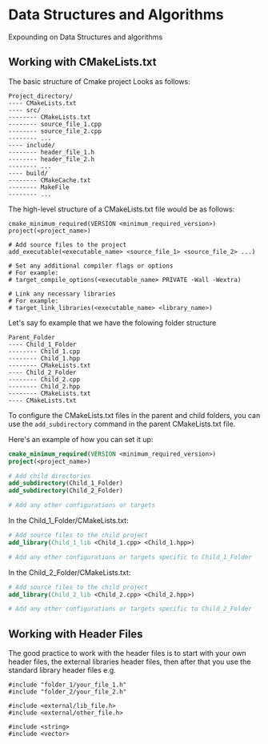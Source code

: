 # Data Structures and Algorithms

Expounding on Data Structures and algorithms


## Working with CMakeLists.txt
The basic structure of Cmake project Looks as follows:

```
Project_directory/
---- CMakeLists.txt
---- src/
-------- CMakeLists.txt
-------- source_file_1.cpp
-------- source_file_2.cpp
-------- ...
---- include/
-------- header_file_1.h
-------- header_file_2.h
-------- ...
---- build/
-------- CMakeCache.txt
-------- MakeFile
-------- ...
```

The high-level structure of a CMakeLists.txt file would be as follows:
```
cmake_minimum_required(VERSION <minimum_required_version>)
project(<project_name>)

# Add source files to the project
add_executable(<executable_name> <source_file_1> <source_file_2> ...)

# Set any additional compiler flags or options
# For example:
# target_compile_options(<executable_name> PRIVATE -Wall -Wextra)

# Link any necessary libraries
# For example:
# target_link_libraries(<executable_name> <library_name>)
```

Let's say fo example that we have the folowing folder structure
```
Parent_Folder
---- Child_1_Folder
-------- Child_1.cpp
-------- Child_1.hpp
-------- CMakeLists.txt
---- Child_2_Folder
-------- Child_2.cpp
-------- Child_2.hpp
-------- CMakeLists.txt
---- CMakeLists.txt
```

To configure the CMakeLists.txt files in the parent and child folders, you can use the `add_subdirectory` command in the parent CMakeLists.txt file.

Here's an example of how you can set it up:

```cmake
cmake_minimum_required(VERSION <minimum_required_version>)
project(<project_name>)

# Add child directories
add_subdirectory(Child_1_Folder)
add_subdirectory(Child_2_Folder)

# Add any other configurations or targets
```

In the Child_1_Folder/CMakeLists.txt:
```cmake
# Add source files to the child project
add_library(Child_1_lib <Child_1.cpp> <Child_1.hpp>)

# Add any other configurations or targets specific to Child_1_Folder
```

In the Child_2_Folder/CMakeLists.txt:
```cmake
# Add source files to the child project
add_library(Child_2_lib <Child_2.cpp> <Child_2.hpp>)

# Add any other configurations or targets specific to Child_2_Folder
```
## Working with Header Files
The good practice to work with the header files is to start with your own header files, the external libraries header files, then after that you use the standard library header files e.g.

```
#include "folder_1/your_file_1.h"
#include "folder_2/your_file_2.h"

#include <external/lib_file.h>
#include <external/other_file.h>

#include <string>
#include <vector>
```